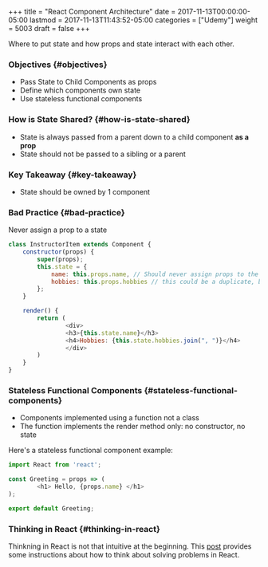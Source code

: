 +++
title = "React Component Architecture"
date = 2017-11-13T00:00:00-05:00
lastmod = 2017-11-13T11:43:52-05:00
categories = ["Udemy"]
weight = 5003
draft = false
+++

Where to put state and how props and state interact with each other.


### Objectives {#objectives}

-   Pass State to Child Components as props
-   Define which components own state
-   Use stateless functional components


### How is State Shared? {#how-is-state-shared}

-   State is always passed from a parent down to a child component **as a prop**
-   State should not be passed to a sibling or a parent


### Key Takeaway {#key-takeaway}

-   State should be owned by 1 component


### Bad Practice {#bad-practice}

Never assign a prop to a state

```js
class InstructorItem extends Component {
    constructor(props) {
        super(props);
        this.state = {
            name: this.props.name, // Should never assign props to the state here
            hobbies: this.props.hobbies // this could be a duplicate, bad practice
        };
    }

    render() {
        return (
                <div>
                <h3>{this.state.name}</h3>
                <h4>Hobbies: {this.state.hobbies.join(", ")}</h4>
                </div>
        )
    }
}
```


### Stateless Functional Components {#stateless-functional-components}

-   Components implemented using a function not a class
-   The function implements the render method only: no constructor, no state

Here's a stateless functional component example:

```js
import React from 'react';

const Greeting = props => (
        <h1> Hello, {props.name} </h1>
);

export default Greeting;
```


### Thinking in React {#thinking-in-react}

Thinkning in React is not that intuitive at the beginning. This [post](https://reactjs.org/docs/thinking-in-react.html) provides some instructions about how to think about solving problems in React.
